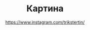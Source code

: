 ---
title: Картина
description: Картина, 50х70
author: https://www.instagram.com/trikstertin/
cost: 35000₸
---